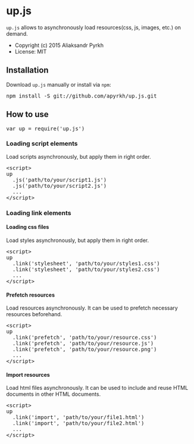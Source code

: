 # up.js

`up.js` allows to asynchronously load resources(css, js, images, etc.) on demand.

* Copyright (c) 2015 Aliaksandr Pyrkh
* License: MIT

## Installation

Download `up.js` manually or install via `npm`:

<pre>
npm install -S git://github.com/apyrkh/up.js.git
</pre>

## How to use

<pre lang="js">
var up = require('up.js')
</pre>

### Loading script elements

Load scripts asynchronously, but apply them in right order.

<pre lang="html">
&lt;script&gt;
up
  .js('path/to/your/script1.js')
  .js('path/to/your/script2.js')
  ...
&lt;/script&gt;
</pre>

### Loading link elements

#### Loading css files

Load styles asynchronously, but apply them in right order.

<pre lang="html">
&lt;script&gt;
up
  .link('stylesheet', 'path/to/your/styles1.css')
  .link('stylesheet', 'path/to/your/styles2.css')
  ...
&lt;/script&gt;
</pre>

#### Prefetch resources

Load resources asynchronously. 
It can be used to prefetch necessary resources beforehand.

<pre lang="html">
&lt;script&gt;
up
  .link('prefetch', 'path/to/your/resource.css')
  .link('prefetch', 'path/to/your/resource.js')
  .link('prefetch', 'path/to/your/resource.png')
  ...
&lt;/script&gt;
</pre>

#### Import resources

Load html files asynchronously.
It can be used to include and reuse HTML documents in other HTML documents.

<pre lang="html">
&lt;script&gt;
up
  .link('import', 'path/to/your/file1.html')
  .link('import', 'path/to/your/file2.html')
  ...
&lt;/script&gt;
</pre>
